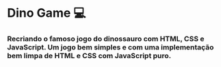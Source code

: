 # Dino Game 💻

### Recriando o famoso jogo do dinossauro com HTML, CSS e JavaScript. Um jogo bem simples e com uma implementação bem limpa de HTML e CSS com JavaScript puro.
